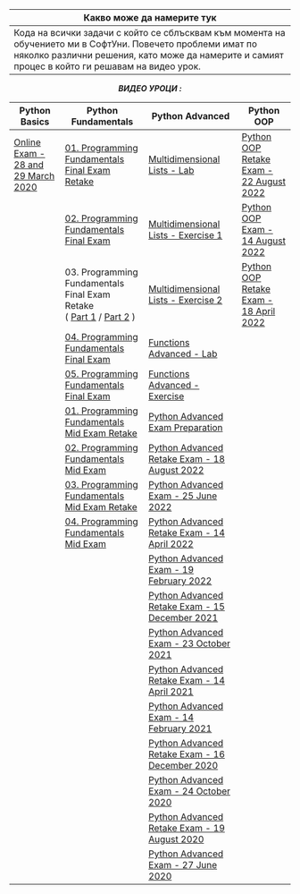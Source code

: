 |Какво може да намерите тук|                                                                                       
-----------------------------------------------------------------------------------------------------------|
|Кода на всички задачи с който се сблъсквам към момента на обучението ми в СофтУни. Повечето проблеми имат по няколко различни решения, като може да намерите и самият процес в който ги решавам на видео урок.

<div align="center"

***ВИДЕО УРОЦИ :***


| Python Basics | Python Fundamentals | Python Advanced | Python OOP |
| ------------- | ------------- |-|-|
| [Online Exam - 28 and 29 March 2020](https://youtu.be/xfdGVb4fIIY)  | [01. Programming Fundamentals Final Exam Retake](https://youtu.be/1z0Kryvzyfo?t=144)  | [Multidimensional Lists - Lab](https://www.youtube.com/watch?v=qYwMmXHRzYE&list=PLtrqz5Y_ckiiugB1bffS6P9DUMSrVojwX&index=1&t=7s&ab_channel=AKA) |[Python OOP Retake Exam - 22 August 2022](https://www.youtube.com/watch?v=OyUVhjbco1o&list=PLtrqz5Y_ckiiU6Q48x23UMweYe4J3iGoU&index=1&ab_channel=AKA)|
|    | [02. Programming Fundamentals Final Exam](https://youtu.be/1z0Kryvzyfo?t=6193)  | [Multidimensional Lists - Exercise 1](https://www.youtube.com/watch?v=urES25PvvrI&list=PLtrqz5Y_ckih9-hPctYlEH48EzEtu98G1) | [Python OOP Exam - 14 August 2022](https://www.youtube.com/watch?v=UgRTU8jusjY&list=PLtrqz5Y_ckiihw4ywH50z9x-ZsUzU46-o&index=1&ab_channel=AKA) |
|    | 03. Programming Fundamentals Final Exam Retake <br />( [Part 1](https://youtu.be/1z0Kryvzyfo?t=11951) / [Part 2](https://youtu.be/1MQeaIeTuAU?t=5) )| [Multidimensional Lists - Exercise 2](https://www.youtube.com/watch?v=T1KNPhswGjU&list=PLtrqz5Y_ckijzIkmxEdpxeKK6tQMLm9an) |[Python OOP Retake Exam - 18 April 2022](https://www.youtube.com/watch?v=Jal8UxL_VhE&list=PLtrqz5Y_ckig_mOQ3BLNLDDzLwgzrppds&index=1&ab_channel=AKA) |
|    | [04. Programming Fundamentals Final Exam](https://youtu.be/1MQeaIeTuAU?t=2774) | [Functions Advanced - Lab](https://www.youtube.com/watch?v=LilYoZPwV7Y&list=PLtrqz5Y_ckigkPl8FpCb60CI1-j0o5HeJ) ||
|    | [05. Programming Fundamentals Final Exam](https://youtu.be/1MQeaIeTuAU?t=6774)  | [Functions Advanced - Exercise](https://www.youtube.com/watch?v=tvkPmVVkDvE&list=PLtrqz5Y_ckigUjCvha54Rs4vHjCgZl3MX) ||
|    |  [01. Programming Fundamentals Mid Exam Retake](https://youtu.be/_DXf0kpG0Tg?t=94) | [Python Advanced Exam Preparation](https://www.youtube.com/watch?v=FmIusx0XyA0) ||
|    | [02. Programming Fundamentals Mid Exam](https://youtu.be/_DXf0kpG0Tg?t=2856)  | [Python Advanced Retake Exam - 18 August 2022](https://www.youtube.com/watch?v=00BhW-mICAc&list=PLtrqz5Y_ckih6uKRhOTl05R9ALpL6OlKJ) ||
|    | [03. Programming Fundamentals Mid Exam Retake](https://youtu.be/_DXf0kpG0Tg?t=4609)  | [Python Advanced Exam - 25 June 2022](https://www.youtube.com/watch?v=SLKiZmm9UE8&list=PLtrqz5Y_ckihTOWfXwb8wzeHSoZtWU7FO) ||
|    | [04. Programming Fundamentals Mid Exam](https://youtu.be/_DXf0kpG0Tg?t=6538)  | [Python Advanced Retake Exam - 14 April 2022](https://www.youtube.com/watch?v=kJNxIylD9AU&list=PLtrqz5Y_ckijZU7Fwfeekwx2DcuQRo_-i) ||
|    |   | [Python Advanced Exam - 19 February 2022](https://www.youtube.com/watch?v=0iNKJezGf3k&list=PLtrqz5Y_ckihZUpfbxWh2VrtEzrHoNzLg) ||
|    |   | [Python Advanced Retake Exam - 15 December 2021](https://www.youtube.com/watch?v=8ROQdkzwktM&list=PLtrqz5Y_ckijOcYF6DbQWGrvwDmkOS-mg) ||
|    |   | [Python Advanced Exam - 23 October 2021](https://www.youtube.com/watch?v=e-EmylHxn28&list=PLtrqz5Y_ckiiA1-prtJIb9MYvph4wqcCv) ||
|    |   | [Python Advanced Retake Exam - 14 April 2021](https://www.youtube.com/watch?v=9Qil1_106JI&list=PLtrqz5Y_ckiiaYMyn0SldOoty9WpO9xL2) ||
|    |   | [Python Advanced Exam - 14 February 2021](https://www.youtube.com/watch?v=V0ib67U9qo4&list=PLtrqz5Y_ckigEkHRq57c9d0fT4r7QlugR) ||
|    |   | [Python Advanced Retake Exam - 16 December 2020](https://www.youtube.com/watch?v=UKSH1h77zdc&list=PLtrqz5Y_ckigsjxFiwB_qvbgvW15yigzw) ||
|    |   | [Python Advanced Exam - 24 October 2020](https://www.youtube.com/watch?v=Rif6U2bnREw&list=PLtrqz5Y_ckijCu9inyi7oRF8kM-xcvMpn) ||
|    |   | [Python Advanced Retake Exam - 19 August 2020](https://www.youtube.com/watch?v=L5YhORrxo_M&list=PLtrqz5Y_ckijqzcvu_LbWOQcDZRCjylVC) ||
|    |   | [Python Advanced Exam - 27 June 2020](https://www.youtube.com/watch?v=pdPGOl_YGYc&list=PLtrqz5Y_ckigGKHYS7dM2MEFuvO5TasJb) ||
</div>
